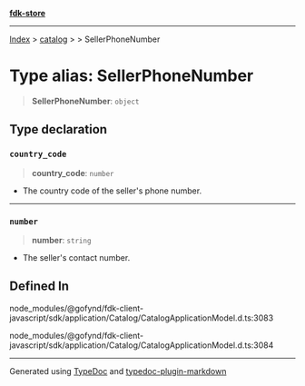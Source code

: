 [**fdk-store**](../../../README.md)
***

[Index](../../../API.md) > [catalog](../../README.md) > [<internal>](../README.md) > SellerPhoneNumber

# Type alias: SellerPhoneNumber

> **SellerPhoneNumber**: `object`

## Type declaration

### `country_code`

> **country\_code**: `number`

- The country code of the seller's phone number.

***

### `number`

> **number**: `string`

- The seller's contact number.

## Defined In

node\_modules/@gofynd/fdk-client-javascript/sdk/application/Catalog/CatalogApplicationModel.d.ts:3083

node\_modules/@gofynd/fdk-client-javascript/sdk/application/Catalog/CatalogApplicationModel.d.ts:3084

***
Generated using [TypeDoc](https://typedoc.org/) and [typedoc-plugin-markdown](https://www.npmjs.com/package/typedoc-plugin-markdown)
